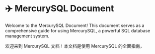 # ✈️ MercurySQL Document

Welcome to the MercurySQL Document! This document serves as a comprehensive guide for using MercurySQL, a powerful SQL database management system.

欢迎来到 MercurySQL 文档！本文档是使用 MercurySQL 的全面指南，
